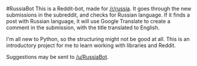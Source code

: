 #RussiaBot
This is a Reddit-bot, made for [/r/russia](https://www.reddit.com/r/russia).
It goes through the new submissions in the subreddit, and checks for Russian language.
If it finds a post with Russian language, it will use Google Translate to create a
comment in the submission, with the title translated to English.

I'm all new to Python, so the structuring might not be good at all. This is an
introductory project for me to learn working with libraries and Reddit.

Suggestions may be sent to [/u/RussiaBot](https://www.reddit.com/user/RussiaBot/).